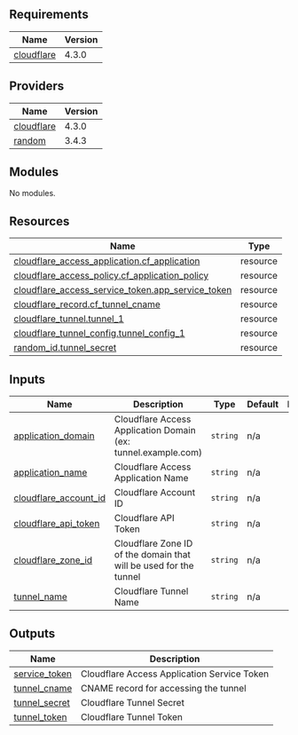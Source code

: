 ## Requirements

| Name | Version |
|------|---------|
| <a name="requirement_cloudflare"></a> [cloudflare](#requirement\_cloudflare) | 4.3.0 |

## Providers

| Name | Version |
|------|---------|
| <a name="provider_cloudflare"></a> [cloudflare](#provider\_cloudflare) | 4.3.0 |
| <a name="provider_random"></a> [random](#provider\_random) | 3.4.3 |

## Modules

No modules.

## Resources

| Name | Type |
|------|------|
| [cloudflare_access_application.cf_application](https://registry.terraform.io/providers/cloudflare/cloudflare/4.3.0/docs/resources/access_application) | resource |
| [cloudflare_access_policy.cf_application_policy](https://registry.terraform.io/providers/cloudflare/cloudflare/4.3.0/docs/resources/access_policy) | resource |
| [cloudflare_access_service_token.app_service_token](https://registry.terraform.io/providers/cloudflare/cloudflare/4.3.0/docs/resources/access_service_token) | resource |
| [cloudflare_record.cf_tunnel_cname](https://registry.terraform.io/providers/cloudflare/cloudflare/4.3.0/docs/resources/record) | resource |
| [cloudflare_tunnel.tunnel_1](https://registry.terraform.io/providers/cloudflare/cloudflare/4.3.0/docs/resources/tunnel) | resource |
| [cloudflare_tunnel_config.tunnel_config_1](https://registry.terraform.io/providers/cloudflare/cloudflare/4.3.0/docs/resources/tunnel_config) | resource |
| [random_id.tunnel_secret](https://registry.terraform.io/providers/hashicorp/random/latest/docs/resources/id) | resource |

## Inputs

| Name | Description | Type | Default | Required |
|------|-------------|------|---------|:--------:|
| <a name="input_application_domain"></a> [application\_domain](#input\_application\_domain) | Cloudflare Access Application Domain (ex: tunnel.example.com) | `string` | n/a | yes |
| <a name="input_application_name"></a> [application\_name](#input\_application\_name) | Cloudflare Access Application Name | `string` | n/a | yes |
| <a name="input_cloudflare_account_id"></a> [cloudflare\_account\_id](#input\_cloudflare\_account\_id) | Cloudflare Account ID | `string` | n/a | yes |
| <a name="input_cloudflare_api_token"></a> [cloudflare\_api\_token](#input\_cloudflare\_api\_token) | Cloudflare API Token | `string` | n/a | yes |
| <a name="input_cloudflare_zone_id"></a> [cloudflare\_zone\_id](#input\_cloudflare\_zone\_id) | Cloudflare Zone ID of the domain that will be used for the tunnel | `string` | n/a | yes |
| <a name="input_tunnel_name"></a> [tunnel\_name](#input\_tunnel\_name) | Cloudflare Tunnel Name | `string` | n/a | yes |

## Outputs

| Name | Description |
|------|-------------|
| <a name="output_service_token"></a> [service\_token](#output\_service\_token) | Cloudflare Access Application Service Token |
| <a name="output_tunnel_cname"></a> [tunnel\_cname](#output\_tunnel\_cname) | CNAME record for accessing the tunnel |
| <a name="output_tunnel_secret"></a> [tunnel\_secret](#output\_tunnel\_secret) | Cloudflare Tunnel Secret |
| <a name="output_tunnel_token"></a> [tunnel\_token](#output\_tunnel\_token) | Cloudflare Tunnel Token |
